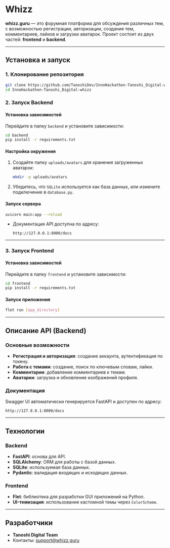
# Whizz

**whizz.guru** — это форумная платформа для обсуждения различных тем, с возможностью регистрации, авторизации, создания тем, комментариев, лайков и загрузки аватарок. Проект состоит из двух частей: **frontend** и **backend**.

---

## **Установка и запуск**

### **1. Клонирование репозитория**
```bash
git clone https://github.com/TanoshiDev/InnoHackathon-Tanoshi_Digital-whizz.git
cd InnoHackathon-Tanoshi_Digital-whizz
```

### **2. Запуск Backend**

#### **Установка зависимостей**
Перейдите в папку `backend` и установите зависимости:
```bash
cd backend
pip install -r requirements.txt
```

#### **Настройка окружения**
1. Создайте папку `uploads/avatars` для хранения загруженных аватарок:
   ```bash
   mkdir -p uploads/avatars
   ```
2. Убедитесь, что `SQLite` используется как база данных, или измените подключение в `database.py`.

#### **Запуск сервера**
```bash
uvicorn main:app --reload
```

- Документация API доступна по адресу:
  ```plaintext
  http://127.0.0.1:8000/docs
  ```

---

### **3. Запуск Frontend**

#### **Установка зависимостей**
Перейдите в папку `frontend` и установите зависимости:
```bash
cd frontend
pip install -r requirements.txt
```

#### **Запуск приложения**
```bash
flet run [app_directory]
```

---

## **Описание API (Backend)**

### **Основные возможности**
- **Регистрация и авторизация**: создание аккаунта, аутентификация по токену.
- **Работа с темами**: создание, поиск по ключевым словам, лайки.
- **Комментарии**: добавление комментариев к темам.
- **Аватарки**: загрузка и обновление изображений профиля.

### **Документация**
Swagger UI автоматически генерируется FastAPI и доступен по адресу:
```plaintext
http://127.0.0.1:8000/docs
```

---

## **Технологии**

### **Backend**
- **FastAPI**: основа для API.
- **SQLAlchemy**: ORM для работы с базой данных.
- **SQLite**: используемая база данных.
- **Pydantic**: валидация входящих и исходящих данных.

### **Frontend**
- **Flet**: библиотека для разработки GUI приложений на Python.
- **UI-темизация**: использование кастомной темы через `ColorScheme`.

---

## **Разработчики**
- **Tanoshi Digital Team**
- Контакты: support@whizz.guru
